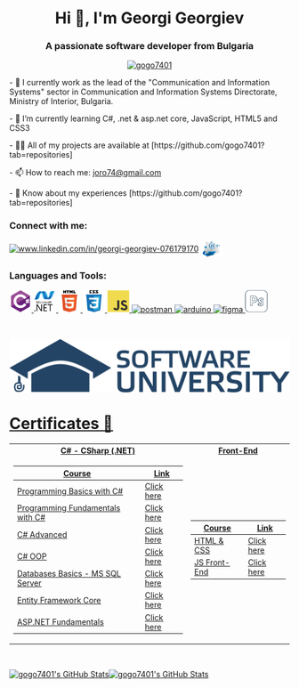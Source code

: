 <h1 align="center">Hi 👋, I'm Georgi Georgiev</h1>
<h3 align="center">A passionate software developer from Bulgaria</h3>

<p align="center"> <a href="https://github.com/gogo7401?tab=repositories"><img src="https://github-profile-trophy.vercel.app/?username=gogo7401" alt="gogo7401" /></a> </p>
<div align="left">
<p>
- 🔭 I currently work as the lead of the "Communication and Information Systems" sector in Communication and Information Systems Directorate, Ministry of Interior, Bulgaria.
</p>
<p>
- 🌱 I’m currently learning C#, .net & asp.net core, JavaScript, HTML5 and CSS3
</p>
<p>
- 👨‍💻 All of my projects are available at [https://github.com/gogo7401?tab=repositories]
</p>
<p>
- 📫 How to reach me: <a href="mailto:joro74@gmail.com" target="blank"> joro74@gmail.com</a>
</p>
<p>
- 📄 Know about my experiences [https://github.com/gogo7401?tab=repositories]
</p>
</div>
<h3 align="left">Connect with me:</h3>
<p align="left">
<a href="https://linkedin.com/in/georgi-georgiev-076179170" target="blank"><img align="center" src="https://raw.githubusercontent.com/rahuldkjain/github-profile-readme-generator/master/src/images/icons/Social/linked-in-alt.svg" alt="www.linkedin.com/in/georgi-georgiev-076179170" height="30" width="40" /></a>    <a href="mailto:joro74@gmail.com" target="blank"><img align="center" src="https://github.com/gogo7401/gogo7401/blob/main/email-icon.jpg?raw=true" alt="joro74@gmail.com" height="30" width="40" /></a>
</p>

<h3 align="left">Languages and Tools:</h3>
<p align="left"> <a href="https://www.w3schools.com/cs/" target="_blank" rel="noreferrer"> <img src="https://raw.githubusercontent.com/devicons/devicon/master/icons/csharp/csharp-original.svg" alt="csharp" width="40" height="40"/> </a> <a href="https://dotnet.microsoft.com/" target="_blank" rel="noreferrer"> <img src="https://raw.githubusercontent.com/devicons/devicon/master/icons/dot-net/dot-net-original-wordmark.svg" alt="dotnet" width="40" height="40"/> </a> <a href="https://www.w3.org/html/" target="_blank" rel="noreferrer"> <img src="https://raw.githubusercontent.com/devicons/devicon/master/icons/html5/html5-original-wordmark.svg" alt="html5" width="40" height="40"/> </a> <a href="https://www.w3schools.com/css/" target="_blank" rel="noreferrer"> <img src="https://raw.githubusercontent.com/devicons/devicon/master/icons/css3/css3-original-wordmark.svg" alt="css3" width="40" height="40"/> </a> <a href="https://developer.mozilla.org/en-US/docs/Web/JavaScript" target="_blank" rel="noreferrer"> <img src="https://raw.githubusercontent.com/devicons/devicon/master/icons/javascript/javascript-original.svg" alt="javascript" width="40" height="40"/> </a> <a href="https://postman.com" target="_blank" rel="noreferrer"> <img src="https://www.vectorlogo.zone/logos/getpostman/getpostman-icon.svg" alt="postman" width="40" height="40"/> </a> <a href="https://www.arduino.cc/" target="_blank" rel="noreferrer"> <img src="https://cdn.worldvectorlogo.com/logos/arduino-1.svg" alt="arduino" width="40" height="40"/> </a> <a href="https://www.figma.com/" target="_blank" rel="noreferrer"> <img src="https://www.vectorlogo.zone/logos/figma/figma-icon.svg" alt="figma" width="40" height="40"/> </a> <a href="https://www.photoshop.com/en" target="_blank" rel="noreferrer"> <img src="https://raw.githubusercontent.com/devicons/devicon/master/icons/photoshop/photoshop-line.svg" alt="photoshop" width="40" height="40"/> </a>  </p>
<br>
<p>
<a href="https://softuni.bg" target="blank"><img align="center" src="https://github.com/gogo7401/gogo7401/blob/main/softuni_ico.png?raw=true" alt="softuni.bg" style="max-width: 100%; /></a>
</p>
<br>
<div dir="auto">                                              
<h1 align="left">Certificates 📜 </h1>
</div>
 <div dir="auto">
  <p align="center">
<table>
<tbody><tr>
  <th> C# - CSharp (.NET) </th>
  <th> Front-End </th>
</tr>
<tr>
<td>
<table>
<thead>
<tr>
<th><strong>Course</strong></th>
<th><strong>Link</strong></th>
</tr>
</thead>
<tbody>
<tr>
<td><a href="https://softuni.bg/trainings/3740/programming-basics-with-csharp-april-2022" rel="nofollow"> Programming Basics with C# </a></td>
<td><a href="https://softuni.bg/certificates/details/134052/1d8d5f63" rel="nofollow"> Click here</a></td>
</tr>
<tr>
<td><a href="https://softuni.bg/trainings/3836/programming-fundamentals-with-csharp-september-2022" rel="nofollow"> Programming Fundamentals with C# </a></td>
<td><a href="https://softuni.bg/certificates/details/149101/779ceff8" rel="nofollow"> Click here</a></td>
</tr>
<tr>
<td><a href="https://softuni.bg/trainings/4223/csharp-advanced-september-2023" rel="nofollow"> C# Advanced </a></td>
<td><a href="https://softuni.bg/certificates/details/188414/1d973c33" rel="nofollow"> Click here</a></td>
</tr>
<tr>
<td><a href="https://softuni.bg/courses/c-sharp-oop" rel="nofollow"> C# OOP </a></td>
<td><a href="https://softuni.bg/certificates/details/195627/b0a853b4" rel="nofollow"> Click here</a></td>
</tr>
<tr>
<td><a href="https://softuni.bg/trainings/4182/ms-sql-september-2023" rel="nofollow"> Databases Basics - MS SQL Server </a></td>
<td><a href="#" rel="nofollow"> Click here</a></td>
</tr>
<tr>
<td><a href="https://softuni.bg/trainings/4234/entity-framework-core-october-2023" rel="nofollow"> Entity Framework Core </a></td>
<td><a href="#" rel="nofollow"> Click here</a></td>
</tr>
<tr>
<td><a href="https://softuni.bg/trainings/4367/asp-net-fundamentals-january-2024" rel="nofollow"> ASP.NET Fundamentals </a></td>
<td><a href="#" rel="nofollow"> Click here</a></td>
</tr>
</tbody>
</table>
</td>
<td>
<table>
<thead>
<tr>
<th><strong>Course</strong></th>
<th><strong>Link</strong></th>
</tr>
</thead>
<tbody>
<tr>
<td><a href="https://softuni.bg/trainings/4528/html-and-css-may-2024" rel="nofollow"> HTML &amp; CSS </a></td>
<td><a href="#" rel="nofollow"> Click here </a></td>
</tr>
<tr>
<td><a href="https://softuni.bg/trainings/4531/js-front-end-june-2024" rel="nofollow"> JS Front-End </a></td>
<td><a href="#" rel="nofollow"> Click here </a></td>
</tr>
</tbody>
</table>
</td>
</tr></tbody></table>
 </p>
 </div>


 <br> 
<p><img src="https://github-readme-stats.vercel.app/api/top-langs/?username=gogo7401&theme=buefy&show_icons=true&hide_border=true&layout=compact" alt="gogo7401's GitHub Stats" /><img src="https://github-readme-streak-stats.herokuapp.com/?user=gogo7401&theme=buefy&hide_border=true" alt="gogo7401's GitHub Stats" /></p>



<!--
**gogo7401/gogo7401** is a ✨ _special_ ✨ repository because its `README.md` (this file) appears on your GitHub profile.

Here are some ideas to get you started:

- 🔭 I’m currently working on ...
- 🌱 I’m currently learning ...
- 👯 I’m looking to collaborate on ...
- 🤔 I’m looking for help with ...
- 💬 Ask me about ...
- 📫 How to reach me: ...
- 😄 Pronouns: ...
- ⚡ Fun fact: ...
-->
